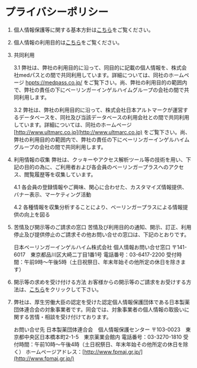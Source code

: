 # プライバシーポリシー

1. 個人情報保護等に関する基本方針は[こちら](#)をご覧ください。
2. 個人情報の利用目的は[こちら](#personal)をご覧ください。 
3. 共同利用 
	
	3.1 弊社は、弊社の利用目的に沿って、同目的に記載の個人情報を、株式会社medパスとの間で共同利用しています。詳細については、同社のホームページ [hppts://medpass.co.jp/](https://medpass.co.jp) をご覧下さい。尚、弊社の利用目的の範囲内で、弊社の責任の下にベーリンガーインゲルハイムグループの会社の間で共同利用します。
	
	3.2 弊社は、弊社の利用目的に沿って、株式会社日本アルトマークが運営するデータベースを、同社及び当該データベースの利用会社との間で共同利用しています。詳細については、同社のホームページ [http://www.ultmarc.co.jp](http://www.ultmarc.co.jp) をご覧下さい。尚、弊社の利用目的の範囲内で、弊社の責任の下にベーリンガーインゲルハイムグループの会社の間で共同利用します。

4. 利用情報の収集
弊社は、クッキーやアクセス解析ツール等の技術を用い、下記の目的の為に、ご利用者および各会員のベーリンガープラスへのアクセス、閲覧履歴等を収集しています。

	  4.1 各会員の登録情報やご興味、関心に合わせた、カスタマイズ情報提供、バナー表示、マーケティング活動
	  
	  4.2 各種情報を収集分析することにより、ベーリンガープラスによる情報提供の向上を図る

5. 苦情及び開示等のご請求の窓口
苦情及び利用目的の通知、開示、訂正、利用停止及び提供停止のご請求その他お問い合せの窓口は、下記のとおりです。
	
	日本ベーリンガーインゲルハイム株式会社
	個人情報お問い合せ窓口
	〒141-6017　東京都品川区大崎二丁目1番1号
	電話番号：03-6417-2200
	受付時間：午前9時～午後5時（土日祝祭日、年末年始その他所定の休日を除きます）

6. 開示等の求めを受け付ける方法
お客様からの開示等のご請求をお受けする方法は、[こちら](#)をクリックして下さい。

7. 弊社は、厚生労働大臣の認定を受けた認定個人情報保護団体である日本製薬団体連合会の対象事業者です。同会では、対象事業者の個人情報の取扱いに関する苦情・相談を受け付けております。

	お問い合せ先
	日本製薬団体連合会　個人情報保護センター
	〒103-0023　東京都中央区日本橋本町2-1-5　東京薬業会館内
	電話番号：03-3270-1810
	受付時間：午前10時～午後4時（土日祝祭日、年末年始その他所定の休日を除く）
	ホームページアドレス：[http://www.fpmaj.gr.jp/](http://www.fpmaj.gr.jp/)
<!--stackedit_data:
eyJoaXN0b3J5IjpbODY3ODE0MTE2XX0=
-->